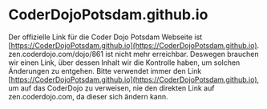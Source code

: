 # CoderDojoPotsdam.github.io

Der offizielle Link für die Coder Dojo Potsdam Webseite ist [https://CoderDojoPotsdam.github.io](https://CoderDojoPotsdam.github.io).
zen.coderdojo.com/dojo/861 ist nicht mehr erreichbar. Deswegen brauchen wir einen Link, über dessen Inhalt wir die Kontrolle haben, um solchen Änderungen zu entgehen. Bitte verwendet immer den Link [https://CoderDojoPotsdam.github.io](https://CoderDojoPotsdam.github.io), um auf das CoderDojo zu verweisen, nie den direkten Link auf zen.coderdojo.com, da dieser sich ändern kann.


